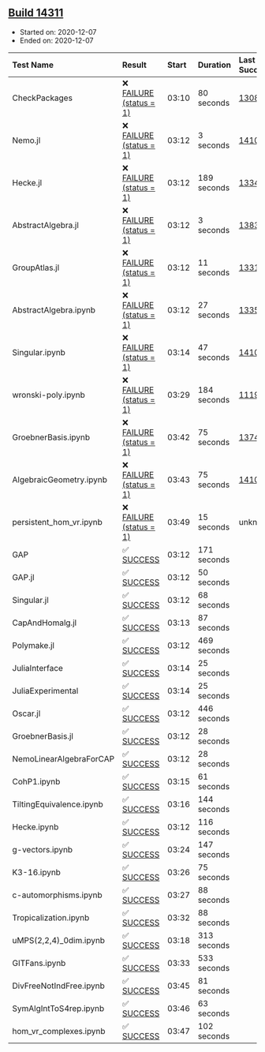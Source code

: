 ## [Build 14311](https://oscarci.mathematik.uni-kl.de/job/oscar/14311/)

* Started on: 2020-12-07
* Ended on: 2020-12-07

| Test Name    | Result | Start | Duration | Last Success | First Failure |
|:-------------|:-------|:------|:---------|:-------------|:--------------|
| CheckPackages | ❌ [FAILURE (status = 1)](https://oscarci.mathematik.uni-kl.de/job/oscar/14311/artifact/logs/build-14311/CheckPackages.log) | 03:10 | 80 seconds | [13085](https://oscarci.mathematik.uni-kl.de/job/oscar/13085/) | [13086](https://oscarci.mathematik.uni-kl.de/job/oscar/13086/) |
| Nemo.jl | ❌ [FAILURE (status = 1)](https://oscarci.mathematik.uni-kl.de/job/oscar/14311/artifact/logs/build-14311/Nemo.jl.log) | 03:12 | 3 seconds | [14101](https://oscarci.mathematik.uni-kl.de/job/oscar/14101/) | [14102](https://oscarci.mathematik.uni-kl.de/job/oscar/14102/) |
| Hecke.jl | ❌ [FAILURE (status = 1)](https://oscarci.mathematik.uni-kl.de/job/oscar/14311/artifact/logs/build-14311/Hecke.jl.log) | 03:12 | 189 seconds | [13341](https://oscarci.mathematik.uni-kl.de/job/oscar/13341/) | [13342](https://oscarci.mathematik.uni-kl.de/job/oscar/13342/) |
| AbstractAlgebra.jl | ❌ [FAILURE (status = 1)](https://oscarci.mathematik.uni-kl.de/job/oscar/14311/artifact/logs/build-14311/AbstractAlgebra.jl.log) | 03:12 | 3 seconds | [13837](https://oscarci.mathematik.uni-kl.de/job/oscar/13837/) | [13838](https://oscarci.mathematik.uni-kl.de/job/oscar/13838/) |
| GroupAtlas.jl | ❌ [FAILURE (status = 1)](https://oscarci.mathematik.uni-kl.de/job/oscar/14311/artifact/logs/build-14311/GroupAtlas.jl.log) | 03:12 | 11 seconds | [13311](https://oscarci.mathematik.uni-kl.de/job/oscar/13311/) | [13312](https://oscarci.mathematik.uni-kl.de/job/oscar/13312/) |
| AbstractAlgebra.ipynb | ❌ [FAILURE (status = 1)](https://oscarci.mathematik.uni-kl.de/job/oscar/14311/artifact/logs/build-14311/AbstractAlgebra.ipynb.log) | 03:12 | 27 seconds | [13355](https://oscarci.mathematik.uni-kl.de/job/oscar/13355/) | [13356](https://oscarci.mathematik.uni-kl.de/job/oscar/13356/) |
| Singular.ipynb | ❌ [FAILURE (status = 1)](https://oscarci.mathematik.uni-kl.de/job/oscar/14311/artifact/logs/build-14311/Singular.ipynb.log) | 03:14 | 47 seconds | [14101](https://oscarci.mathematik.uni-kl.de/job/oscar/14101/) | [14102](https://oscarci.mathematik.uni-kl.de/job/oscar/14102/) |
| wronski-poly.ipynb | ❌ [FAILURE (status = 1)](https://oscarci.mathematik.uni-kl.de/job/oscar/14311/artifact/logs/build-14311/wronski-poly.ipynb.log) | 03:29 | 184 seconds | [11192](https://oscarci.mathematik.uni-kl.de/job/oscar/11192/) | [11193](https://oscarci.mathematik.uni-kl.de/job/oscar/11193/) |
| GroebnerBasis.ipynb | ❌ [FAILURE (status = 1)](https://oscarci.mathematik.uni-kl.de/job/oscar/14311/artifact/logs/build-14311/GroebnerBasis.ipynb.log) | 03:42 | 75 seconds | [13748](https://oscarci.mathematik.uni-kl.de/job/oscar/13748/) | [13749](https://oscarci.mathematik.uni-kl.de/job/oscar/13749/) |
| AlgebraicGeometry.ipynb | ❌ [FAILURE (status = 1)](https://oscarci.mathematik.uni-kl.de/job/oscar/14311/artifact/logs/build-14311/AlgebraicGeometry.ipynb.log) | 03:43 | 75 seconds | [14101](https://oscarci.mathematik.uni-kl.de/job/oscar/14101/) | [14102](https://oscarci.mathematik.uni-kl.de/job/oscar/14102/) |
| persistent_hom_vr.ipynb | ❌ [FAILURE (status = 1)](https://oscarci.mathematik.uni-kl.de/job/oscar/14311/artifact/logs/build-14311/persistent_hom_vr.ipynb.log) | 03:49 | 15 seconds | unknown | unknown |
| GAP | ✅ [SUCCESS](https://oscarci.mathematik.uni-kl.de/job/oscar/14311/artifact/logs/build-14311/GAP.log) | 03:12 | 171 seconds |  |  |
| GAP.jl | ✅ [SUCCESS](https://oscarci.mathematik.uni-kl.de/job/oscar/14311/artifact/logs/build-14311/GAP.jl.log) | 03:12 | 50 seconds |  |  |
| Singular.jl | ✅ [SUCCESS](https://oscarci.mathematik.uni-kl.de/job/oscar/14311/artifact/logs/build-14311/Singular.jl.log) | 03:12 | 68 seconds |  |  |
| CapAndHomalg.jl | ✅ [SUCCESS](https://oscarci.mathematik.uni-kl.de/job/oscar/14311/artifact/logs/build-14311/CapAndHomalg.jl.log) | 03:13 | 87 seconds |  |  |
| Polymake.jl | ✅ [SUCCESS](https://oscarci.mathematik.uni-kl.de/job/oscar/14311/artifact/logs/build-14311/Polymake.jl.log) | 03:12 | 469 seconds |  |  |
| JuliaInterface | ✅ [SUCCESS](https://oscarci.mathematik.uni-kl.de/job/oscar/14311/artifact/logs/build-14311/JuliaInterface.log) | 03:14 | 25 seconds |  |  |
| JuliaExperimental | ✅ [SUCCESS](https://oscarci.mathematik.uni-kl.de/job/oscar/14311/artifact/logs/build-14311/JuliaExperimental.log) | 03:14 | 25 seconds |  |  |
| Oscar.jl | ✅ [SUCCESS](https://oscarci.mathematik.uni-kl.de/job/oscar/14311/artifact/logs/build-14311/Oscar.jl.log) | 03:12 | 446 seconds |  |  |
| GroebnerBasis.jl | ✅ [SUCCESS](https://oscarci.mathematik.uni-kl.de/job/oscar/14311/artifact/logs/build-14311/GroebnerBasis.jl.log) | 03:12 | 28 seconds |  |  |
| NemoLinearAlgebraForCAP | ✅ [SUCCESS](https://oscarci.mathematik.uni-kl.de/job/oscar/14311/artifact/logs/build-14311/NemoLinearAlgebraForCAP.log) | 03:12 | 28 seconds |  |  |
| CohP1.ipynb | ✅ [SUCCESS](https://oscarci.mathematik.uni-kl.de/job/oscar/14311/artifact/logs/build-14311/CohP1.ipynb.log) | 03:15 | 61 seconds |  |  |
| TiltingEquivalence.ipynb | ✅ [SUCCESS](https://oscarci.mathematik.uni-kl.de/job/oscar/14311/artifact/logs/build-14311/TiltingEquivalence.ipynb.log) | 03:16 | 144 seconds |  |  |
| Hecke.ipynb | ✅ [SUCCESS](https://oscarci.mathematik.uni-kl.de/job/oscar/14311/artifact/logs/build-14311/Hecke.ipynb.log) | 03:12 | 116 seconds |  |  |
| g-vectors.ipynb | ✅ [SUCCESS](https://oscarci.mathematik.uni-kl.de/job/oscar/14311/artifact/logs/build-14311/g-vectors.ipynb.log) | 03:24 | 147 seconds |  |  |
| K3-16.ipynb | ✅ [SUCCESS](https://oscarci.mathematik.uni-kl.de/job/oscar/14311/artifact/logs/build-14311/K3-16.ipynb.log) | 03:26 | 75 seconds |  |  |
| c-automorphisms.ipynb | ✅ [SUCCESS](https://oscarci.mathematik.uni-kl.de/job/oscar/14311/artifact/logs/build-14311/c-automorphisms.ipynb.log) | 03:27 | 88 seconds |  |  |
| Tropicalization.ipynb | ✅ [SUCCESS](https://oscarci.mathematik.uni-kl.de/job/oscar/14311/artifact/logs/build-14311/Tropicalization.ipynb.log) | 03:32 | 88 seconds |  |  |
| uMPS(2,2,4)_0dim.ipynb | ✅ [SUCCESS](https://oscarci.mathematik.uni-kl.de/job/oscar/14311/artifact/logs/build-14311/uMPS-2-2-4-_0dim.ipynb.log) | 03:18 | 313 seconds |  |  |
| GITFans.ipynb | ✅ [SUCCESS](https://oscarci.mathematik.uni-kl.de/job/oscar/14311/artifact/logs/build-14311/GITFans.ipynb.log) | 03:33 | 533 seconds |  |  |
| DivFreeNotIndFree.ipynb | ✅ [SUCCESS](https://oscarci.mathematik.uni-kl.de/job/oscar/14311/artifact/logs/build-14311/DivFreeNotIndFree.ipynb.log) | 03:45 | 81 seconds |  |  |
| SymAlgIntToS4rep.ipynb | ✅ [SUCCESS](https://oscarci.mathematik.uni-kl.de/job/oscar/14311/artifact/logs/build-14311/SymAlgIntToS4rep.ipynb.log) | 03:46 | 63 seconds |  |  |
| hom_vr_complexes.ipynb | ✅ [SUCCESS](https://oscarci.mathematik.uni-kl.de/job/oscar/14311/artifact/logs/build-14311/hom_vr_complexes.ipynb.log) | 03:47 | 102 seconds |  |  |
